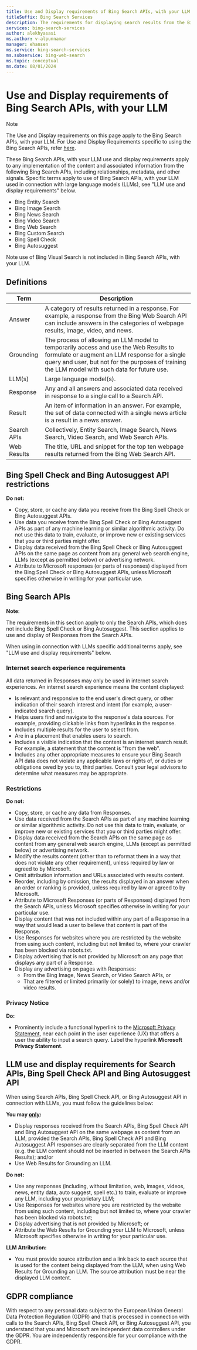 ```yaml
---
title: Use and Display requirements of Bing Search APIs, with your LLM
titleSuffix: Bing Search Services
description: The requirements for displaying search results from the Bing Search APIs with LLM in your applications.
services: bing-search-services
author: alekhyasasi
ms.author: v-alpunnamar
manager: ehansen
ms.service: bing-search-services
ms.subservice: bing-web-search
ms.topic: conceptual
ms.date: 08/01/2024
---
```


# Use and Display requirements of Bing Search APIs, with your LLM

> [!NOTE]
> The Use and Display requirements on this page apply to the Bing Search APIs, with your LLM. For Use and Display Requirements specific to using the Bing Search APIs, refer [here](use-display-requirements.md).

These Bing Search APIs, with your LLM use and display requirements apply to any implementation of the content and associated information from the following Bing Search APIs, including relationships, metadata, and other signals. Specific terms apply to use of Bing Search APIs, with your LLM used in connection with large language models (LLMs), see "LLM use and display requirements" below.

- Bing Entity Search
- Bing Image Search
- Bing News Search
- Bing Video Search
- Bing Web Search
- Bing Custom Search
- Bing Spell Check
- Bing Autosuggest

Note use of Bing Visual Search is not included in Bing Search APIs, with your LLM.

## Definitions

|Term|Description
|-|-
|Answer|A category of results returned in a response. For example, a response from the Bing Web Search API can include answers in the categories of webpage results, image, video, and news.
|Grounding|The process of allowing an LLM model to temporarily access and use the Web Results to formulate or augment an LLM response for a single query and user, but not for the purposes of training the LLM model with such data for future use.
|LLM(s)|Large language model(s).
|Response|Any and all answers and associated data received in response to a single call to a Search API.
|Result|An item of information in an answer. For example, the set of data connected with a single news article is a result in a news answer.
|Search APIs|Collectively, Entity Search, Image Search, News Search, Video Search, and Web Search APIs.
|Web Results|The title, URL and snippet for the top ten webpage results returned from the Bing Web Search API.

## Bing Spell Check and Bing Autosuggest API restrictions

**Do not:**

- Copy, store, or cache any data you receive from the Bing Spell Check or Bing Autosuggest APIs.
- Use data you receive from the Bing Spell Check or Bing Autosuggest APIs as part of any machine learning or similar algorithmic activity. Do not use this data to train, evaluate, or improve new or existing services that you or third parties might offer.
- Display data received from the Bing Spell Check or Bing Autosuggest APIs on the same page as content from any general web search engine, LLMs (except as permitted below) or advertising network.
- Attribute to Microsoft responses (or parts of responses) displayed from the Bing Spell Check or Bing Autosuggest APIs, unless Microsoft specifies otherwise in writing for your particular use.

## Bing Search APIs

**Note**:

The requirements in this section apply to only the Search APIs, which does not include Bing Spell Check or Bing Autosuggest. This section applies to use and display of Responses from the Search APIs.

When using in connection with LLMs specific additional terms apply, see "LLM use and display requirements" below.

### Internet search experience requirements

All data returned in Responses may only be used in internet search experiences. An internet search experience means the content displayed:

- Is relevant and responsive to the end user's direct query, or other indication of their search interest and intent (for example, a user-indicated search query).
- Helps users find and navigate to the response's data sources. For example, providing clickable links from hyperlinks in the response.
- Includes multiple results for the user to select from.
- Are in a placement that enables users to search.
- Includes a visible indication that the content is an internet search result. For example, a statement that the content is "from the web".
- Includes any other appropriate measures to ensure your Bing Search API data does not violate any applicable laws or rights of, or duties or obligations owed by you to, third parties. Consult your legal advisors to determine what measures may be appropriate.

### Restrictions

**Do not:**

- Copy, store, or cache any data from Responses.
- Use data received from the Search APIs as part of any machine learning or similar algorithmic activity. Do not use this data to train, evaluate, or improve new or existing services that you or third parties might offer.
- Display data received from the Search APIs on the same page as content from any general web search engine, LLMs (except as permitted below) or advertising network.
- Modify the results content (other than to reformat them in a way that does not violate any other requirement), unless required by law or agreed to by Microsoft.
- Omit attribution information and URLs associated with results content.
- Reorder, including by omission, the results displayed in an answer when an order or ranking is provided, unless required by law or agreed to by Microsoft.
- Attribute to Microsoft Responses (or parts of Responses) displayed from the Search APIs, unless Microsoft specifies otherwise in writing for your particular use.
- Display content that was not included within any part of a Response in a way that would lead a user to believe that content is part of the Response.
- Use Responses for websites where you are restricted by the website from using such content, including but not limited to, where your crawler has been blocked via robots.txt.
- Display advertising that is not provided by Microsoft on any page that displays any part of a Response.
- Display any advertising on pages with Responses:
  - From the Bing Image, News Search, or Video Search APIs, or
  - That are filtered or limited primarily (or solely) to image, news and/or video results.

### Privacy Notice

**Do:**

- Prominently include a functional hyperlink to the [Microsoft Privacy Statement](https://go.microsoft.com/fwlink/?LinkId=521839), near each point in the user experience (UX) that offers a user the ability to input a search query. Label the hyperlink **Microsoft Privacy Statement**.

## LLM use and display requirements for Search APIs, Bing Spell Check API and Bing Autosuggest API

When using Search APIs, Bing Spell Check API, or Bing Autosuggest API in connection with LLMs, you must follow the guidelines below:

**You may <u>only</u>:**

- Display responses received from the Search APIs, Bing Spell Check API and Bing Autosuggest API on the same webpage as content from an LLM, provided the Search APIs, Bing Spell Check API and Bing Autosuggest API responses are clearly separated from the LLM content (e.g. the LLM content should not be inserted in between the Search APIs Results); and/or
- Use Web Results for Grounding an LLM.

**Do not:**

- Use any responses (including, without limitation, web, images, videos, news, entity data, auto suggest, spell etc.) to train, evaluate or improve any LLM, including your proprietary LLM;
- Use Responses for websites where you are restricted by the website from using such content, including but not limited to, where your crawler has been blocked via robots.txt;
- Display advertising that is not provided by Microsoft; or
- Attribute the Web Results for Grounding your LLM to Microsoft, unless Microsoft specifies otherwise in writing for your particular use.

**LLM Attribution:**

- You must provide source attribution and a link back to each source that is used for the content being displayed from the LLM, when using Web Results for Grounding an LLM. The source attribution must be near the displayed LLM content.

## GDPR compliance

With respect to any personal data subject to the European Union General Data Protection Regulation (GDPR) and that is processed in connection with calls to the Search APIs, Bing Spell Check API, or Bing Autosuggest API, you understand that you and Microsoft are independent data controllers under the GDPR. You are independently responsible for your compliance with the GDPR. 
